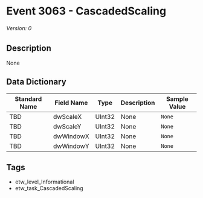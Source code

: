 # Event 3063 - CascadedScaling
###### Version: 0

## Description
None

## Data Dictionary
|Standard Name|Field Name|Type|Description|Sample Value|
|---|---|---|---|---|
|TBD|dwScaleX|UInt32|None|`None`|
|TBD|dwScaleY|UInt32|None|`None`|
|TBD|dwWindowX|UInt32|None|`None`|
|TBD|dwWindowY|UInt32|None|`None`|

## Tags
* etw_level_Informational
* etw_task_CascadedScaling